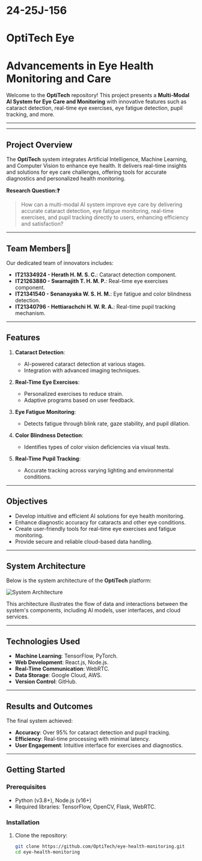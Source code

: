 # 24-25J-156

OptiTech Eye    
=======
# Advancements in Eye Health Monitoring and Care

Welcome to the **OptiTech** repository! This project presents a **Multi-Modal AI System for Eye Care and Monitoring** with innovative features such as cataract detection, real-time eye exercises, eye fatigue detection, pupil tracking, and more.

---


---

## Project Overview
The **OptiTech** system integrates Artificial Intelligence, Machine Learning, and Computer Vision to enhance eye health. It delivers real-time insights and solutions for eye care challenges, offering tools for accurate diagnostics and personalized health monitoring.

**Research Question:❓**
> How can a multi-modal AI system improve eye care by delivering accurate cataract detection, eye fatigue monitoring, real-time exercises, and pupil tracking directly to users, enhancing efficiency and satisfaction?

---

## Team Members👥
Our dedicated team of innovators includes:
- **IT21334924 - Herath H. M. S. C.**: Cataract detection component.
- **IT21263880 - Swarnajith T. H. M. P.**: Real-time eye exercises component.
- **IT21341540 - Senanayaka W. S. H. M.**: Eye fatigue and color blindness detection.
- **IT21340796 - Hettiarachchi H. W. R. A.**: Real-time pupil tracking mechanism.

---

## Features
1. **Cataract Detection**:
   - AI-powered cataract detection at various stages.
   - Integration with advanced imaging techniques.

2. **Real-Time Eye Exercises**:
   - Personalized exercises to reduce strain.
   - Adaptive programs based on user feedback.

3. **Eye Fatigue Monitoring**:
   - Detects fatigue through blink rate, gaze stability, and pupil dilation.

4. **Color Blindness Detection**:
   - Identifies types of color vision deficiencies via visual tests.

5. **Real-Time Pupil Tracking**:
   - Accurate tracking across varying lighting and environmental conditions.

---

## Objectives
- Develop intuitive and efficient AI solutions for eye health monitoring.
- Enhance diagnostic accuracy for cataracts and other eye conditions.
- Create user-friendly tools for real-time eye exercises and fatigue monitoring.
- Provide secure and reliable cloud-based data handling.

---

## System Architecture
Below is the system architecture of the **OptiTech** platform:

![System Architecture](![Image](![Image](https://github.com/user-attachments/assets/3da73d95-2125-4dd6-b8c8-39ddd3e3af00)))

This architecture illustrates the flow of data and interactions between the system's components, including AI models, user interfaces, and cloud services.

---

## Technologies Used
- **Machine Learning**: TensorFlow, PyTorch.
- **Web Development**: React.js, Node.js.
- **Real-Time Communication**: WebRTC.
- **Data Storage**: Google Cloud, AWS.
- **Version Control**: GitHub.

---

## Results and Outcomes
The final system achieved:
- **Accuracy**: Over 95% for cataract detection and pupil tracking.
- **Efficiency**: Real-time processing with minimal latency.
- **User Engagement**: Intuitive interface for exercises and diagnostics.

---

## Getting Started
### Prerequisites
- Python (v3.8+), Node.js (v16+)
- Required libraries: TensorFlow, OpenCV, Flask, WebRTC.

### Installation
1. Clone the repository:
   ```bash
   git clone https://github.com/OptiTech/eye-health-monitoring.git
   cd eye-health-monitoring



